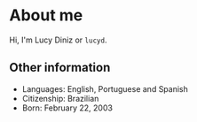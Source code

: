 # About me

Hi, I'm Lucy Diniz or `lucyd`.

## Other information
 - Languages: English, Portuguese and Spanish
 - Citizenship: Brazilian
 - Born: February 22, 2003
